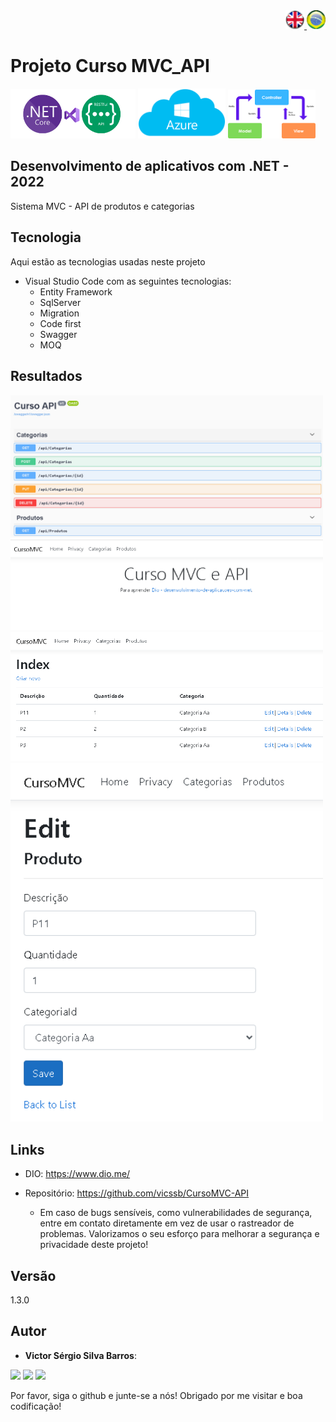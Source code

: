 
<div align="right"> 
<a href="./README.md"> <img src="./img/LogoUK.png" alt="Logo UK" width="30"/></a><a href="./leiame.md"> <img src="./img/logoBrazil.png" alt="Logo Brasil" width="30"/> </a>
</div>

<H1> Projeto Curso MVC_API </H1>

<img src="./img/logo.png" alt="Logo .NET" width="200"/> <img src="./img/logo2.png" alt="Logo Azure" width="140"/> <img src="./img/logo3.png" alt="Logo MVC" width="140"/>
 
## Desenvolvimento de aplicativos com .NET - 2022
 
Sistema MVC - API de produtos e categorias 
 
 
## Tecnologia 
 
Aqui estão as tecnologias usadas neste projeto
 
* Visual Studio Code com as seguintes tecnologias:
  - Entity Framework
  - SqlServer
  - Migration
  - Code first
  - Swagger
  - MOQ

 
## Resultados
 
<img src="./img/api1.png" alt="tela1" width="500"/>
 <img src="./img/mvc1.png" alt="tela2" width="500"/>
 <img src="./img/mvc2.png" alt="tela1" width="500"/>
 <img src="./img/mvc3.png" alt="tela2" width="500"/>
 
 

 
 
## Links
 
  - DIO: https://www.dio.me/
  
  - Repositório: https://github.com/vicssb/CursoMVC-API
    - Em caso de bugs sensíveis, como vulnerabilidades de segurança, entre em contato
      diretamente em vez de usar o rastreador de problemas. Valorizamos o seu esforço
      para melhorar a segurança e privacidade deste projeto!
 
 
## Versão
 
1.3.0
 
 
## Autor
 
* **Victor Sérgio Silva Barros**: 

<p align="left">
  <a href="mailto:vicssb@gmail.com" alt="Gmail" target = "_blank">
  <img src="https://img.shields.io/badge/-Gmail-FF0000?style=flat-square&labelColor=FF0000&logo=gmail&logoColor=white&link=mailto:vicssb@gmail.com" /></a>

  <a href="https://www.linkedin.com/in/victor-sergio-silva-barros/" alt="Linkedin" target = "_blank">
  <img src="https://img.shields.io/badge/-Linkedin-0e76a8?style=flat-square&logo=Linkedin&logoColor=white&link=https://www.linkedin.com/in/victor-sergio-silva-barros/" /></a>

  <a href="https://wa.me/+5512987085327" alt="WhatsApp" target = "_blank">
  <img src="https://img.shields.io/badge/-WhatsApp-25d366?style=flat-square&labelColor=25d366&logo=whatsapp&logoColor=white&link=https://wa.me/+5512987085327"/></a>

  </p>  
<p>Por favor, siga o github e junte-se a nós!
Obrigado por me visitar e boa codificação!</p>
